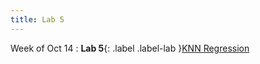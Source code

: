 ```yaml
---
title: Lab 5
---
```


Week of Oct 14
: **Lab 5**{: .label .label-lab }[KNN Regression](../labs/lab5)